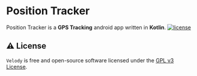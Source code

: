 <h1>
  Position Tracker
</h1>
<p>Position Tracker is a <b>GPS Tracking</b> android app written in <b>Kotlin</b>.
  <a href="https://github.com/Markussim/positionTracker/blob/main/LICENSE"><img
      src="https://img.shields.io/badge/License-GPLv3-blue?style=for-the-badge&logo=none" alt="license" /></a>

  ## ⚠️ License

  `Velody` is free and open-source software licensed under the [GPL v3
  License](https://github.com/Markussim/positionTracker/blob/main/LICENSE).
